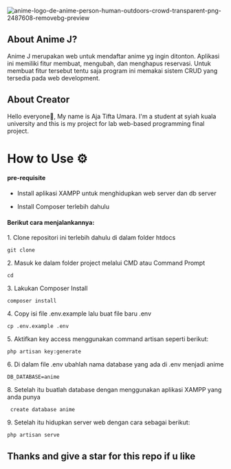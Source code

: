 ![anime-logo-de-anime-person-human-outdoors-crowd-transparent-png-2487608-removebg-preview](https://user-images.githubusercontent.com/102013411/168346425-093e61a0-fdfb-40e2-8a5d-b06ef9520e5f.png)

## About Anime J?
Anime J merupakan web untuk mendaftar anime yg ingin ditonton. Aplikasi ini memiliki fitur membuat, mengubah, dan menghapus reservasi. Untuk membuat fitur tersebut tentu saja program ini memakai sistem CRUD yang tersedia pada web development.



## About Creator 
Hello everyone👋, My name is Aja Tifta Umara. I'm a student at syiah kuala university and this is my project for lab web-based programming final project.

# How to Use ⚙

<h4>pre-requisite</h4>
<ul>
 <p> <li>Install aplikasi XAMPP untuk menghidupkan web server dan db server</li> </p>
  <li>Install Composer terlebih dahulu</ll>
  </ul>

 <h4>Berikut cara menjalankannya:</h4>
1. Clone repositori ini terlebih dahulu di dalam folder htdocs
  <pre><code>git clone </code></pre>
2. Masuk ke dalam folder project melalui CMD atau Command Prompt
   <pre><code>cd  </code></pre>
3. Lakukan Composer Install
   <pre><code>composer install</code></pre>
4. Copy isi file .env.example lalu buat file baru .env
    <pre><code>cp .env.example .env</code></pre>
5. Aktifkan key access menggunakan command artisan seperti berikut:
    <pre><code>php artisan key:generate</code></pre>
6. Di dalam file .env ubahlah nama database yang ada di .env menjadi anime
    <pre><code>DB_DATABASE=anime</code></pre>
8. Setelah itu buatlah database dengan menggunakan aplikasi XAMPP yang anda punya
    <pre><code> create database anime</code></pre>
9. Setelah itu hidupkan server web dengan cara sebagai berikut:
    <pre><code>php artisan serve</code></pre>
    
## Thanks and give a star for this repo if u like 

